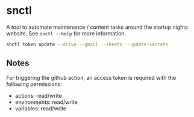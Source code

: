 # snctl

A tool to automate maintenance / content tasks around the startup nights 
website. See `snctl --help` for more information.

```sh
snctl token update --drive --gmail --sheets --update-secrets
```

## Notes

For triggering the github action, an access token is required with the 
following permissions:

* actions: read/write
* environments: read/write
* variables: read/write
